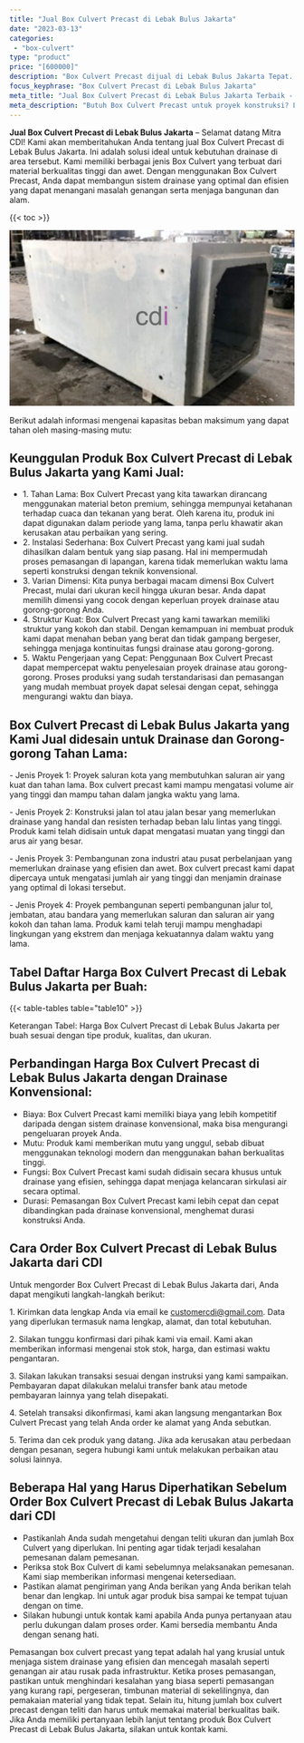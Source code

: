 ```yaml
---
title: "Jual Box Culvert Precast di Lebak Bulus Jakarta"
date: "2023-03-13"
categories:
 - "box-culvert"
type: "product"
price: "[600000]"
description: "Box Culvert Precast dijual di Lebak Bulus Jakarta Tepat. Box Culvert Precast ini merupakan pilihan prima dalam proyek pembangunan sebagai bahan infrastruktur yang handal dan unggul. Segera dapatkan informasi detail."
focus_keyphrase: "Box Culvert Precast di Lebak Bulus Jakarta"
meta_title: "Jual Box Culvert Precast di Lebak Bulus Jakarta Terbaik - CDI"
meta_description: "Butuh Box Culvert Precast untuk proyek konstruksi? Layanan profesional kami siap membantu dengan penawaran kompetitif. Klik untuk penawaran istimewa."
---
```


**Jual Box Culvert Precast di Lebak Bulus Jakarta** – Selamat datang Mitra CDI! Kami akan memberitahukan Anda tentang jual Box Culvert Precast di Lebak Bulus Jakarta. Ini adalah solusi ideal untuk kebutuhan drainase di area tersebut. Kami memiliki berbagai jenis Box Culvert yang terbuat dari material berkualitas tinggi dan awet. Dengan menggunakan Box Culvert Precast, Anda dapat membangun sistem drainase yang optimal dan efisien yang dapat menangani masalah genangan serta menjaga bangunan dan alam.

{{< toc >}}

![Jual Box Culvert Precast di Lebak Bulus Jakarta](/images/box-culvert/box-culvert-08.jpg)

Berikut adalah informasi mengenai kapasitas beban maksimum yang dapat tahan oleh masing-masing mutu: 

## Keunggulan Produk Box Culvert Precast di Lebak Bulus Jakarta yang Kami Jual:

*   1\. Tahan Lama: Box Culvert Precast yang kita tawarkan dirancang menggunakan material beton premium, sehingga mempunyai ketahanan terhadap cuaca dan tekanan yang berat. Oleh karena itu, produk ini dapat digunakan dalam periode yang lama, tanpa perlu khawatir akan kerusakan atau perbaikan yang sering.
*   2\. Instalasi Sederhana: Box Culvert Precast yang kami jual sudah dihasilkan dalam bentuk yang siap pasang. Hal ini mempermudah proses pemasangan di lapangan, karena tidak memerlukan waktu lama seperti konstruksi dengan teknik konvensional.
*   3\. Varian Dimensi: Kita punya berbagai macam dimensi Box Culvert Precast, mulai dari ukuran kecil hingga ukuran besar. Anda dapat memilih dimensi yang cocok dengan keperluan proyek drainase atau gorong-gorong Anda.
*   4\. Struktur Kuat: Box Culvert Precast yang kami tawarkan memiliki struktur yang kokoh dan stabil. Dengan kemampuan ini membuat produk kami dapat menahan beban yang berat dan tidak gampang bergeser, sehingga menjaga kontinuitas fungsi drainase atau gorong-gorong.
*   5\. Waktu Pengerjaan yang Cepat: Penggunaan Box Culvert Precast dapat mempercepat waktu penyelesaian proyek drainase atau gorong-gorong. Proses produksi yang sudah terstandarisasi dan pemasangan yang mudah membuat proyek dapat selesai dengan cepat, sehingga mengurangi waktu dan biaya.

## Box Culvert Precast di Lebak Bulus Jakarta yang Kami Jual didesain untuk Drainase dan Gorong-gorong Tahan Lama:

\- Jenis Proyek 1: Proyek saluran kota yang membutuhkan saluran air yang kuat dan tahan lama. Box culvert precast kami mampu mengatasi volume air yang tinggi dan mampu tahan dalam jangka waktu yang lama.

\- Jenis Proyek 2: Konstruksi jalan tol atau jalan besar yang memerlukan drainase yang handal dan resisten terhadap beban lalu lintas yang tinggi. Produk kami telah didisain untuk dapat mengatasi muatan yang tinggi dan arus air yang besar.

\- Jenis Proyek 3: Pembangunan zona industri atau pusat perbelanjaan yang memerlukan drainase yang efisien dan awet. Box culvert precast kami dapat dipercaya untuk mengatasi jumlah air yang tinggi dan menjamin drainase yang optimal di lokasi tersebut.

\- Jenis Proyek 4: Proyek pembangunan seperti pembangunan jalur tol, jembatan, atau bandara yang memerlukan saluran dan saluran air yang kokoh dan tahan lama. Produk kami telah teruji mampu menghadapi lingkungan yang ekstrem dan menjaga kekuatannya dalam waktu yang lama.

## Tabel Daftar Harga Box Culvert Precast di Lebak Bulus Jakarta per Buah:

{{< table-tables table="table10" >}}

Keterangan Tabel: Harga Box Culvert Precast di Lebak Bulus Jakarta per buah sesuai dengan tipe produk, kualitas, dan ukuran.

## Perbandingan Harga Box Culvert Precast di Lebak Bulus Jakarta dengan Drainase Konvensional:

*   Biaya: Box Culvert Precast kami memiliki biaya yang lebih kompetitif daripada dengan sistem drainase konvensional, maka bisa mengurangi pengeluaran proyek Anda.
*   Mutu: Produk kami memberikan mutu yang unggul, sebab dibuat menggunakan teknologi modern dan menggunakan bahan berkualitas tinggi.
*   Fungsi: Box Culvert Precast kami sudah didisain secara khusus untuk drainase yang efisien, sehingga dapat menjaga kelancaran sirkulasi air secara optimal.
*   Durasi: Pemasangan Box Culvert Precast kami lebih cepat dan cepat dibandingkan pada drainase konvensional, menghemat durasi konstruksi Anda.

## Cara Order Box Culvert Precast di Lebak Bulus Jakarta dari CDI

Untuk mengorder Box Culvert Precast di Lebak Bulus Jakarta dari, Anda dapat mengikuti langkah-langkah berikut:

1\.  Kirimkan data lengkap Anda via email ke customercdi@gmail.com. Data yang diperlukan termasuk nama lengkap, alamat, dan total kebutuhan.

2\.  Silakan tunggu konfirmasi dari pihak kami via email. Kami akan memberikan informasi mengenai stok stok, harga, dan estimasi waktu pengantaran.

3\.  Silakan lakukan transaksi sesuai dengan instruksi yang kami sampaikan. Pembayaran dapat dilakukan melalui transfer bank atau metode pembayaran lainnya yang telah disepakati.

4\.  Setelah transaksi dikonfirmasi, kami akan langsung mengantarkan Box Culvert Precast yang telah Anda order ke alamat yang Anda sebutkan.

5\.  Terima dan cek produk yang datang. Jika ada kerusakan atau perbedaan dengan pesanan, segera hubungi kami untuk melakukan perbaikan atau solusi lainnya.

## Beberapa Hal yang Harus Diperhatikan Sebelum Order Box Culvert Precast di Lebak Bulus Jakarta dari CDI

*   Pastikanlah Anda sudah mengetahui dengan teliti ukuran dan jumlah Box Culvert yang diperlukan. Ini penting agar tidak terjadi kesalahan pemesanan dalam pemesanan.
*   Periksa stok Box Culvert di kami sebelumnya melaksanakan pemesanan. Kami siap memberikan informasi mengenai ketersediaan.
*   Pastikan alamat pengiriman yang Anda berikan yang Anda berikan telah benar dan lengkap. Ini untuk agar produk bisa sampai ke tempat tujuan dengan on time.
*   Silakan hubungi untuk kontak kami apabila Anda punya pertanyaan atau perlu dukungan dalam proses order. Kami bersedia membantu Anda dengan senang hati.

Pemasangan box culvert precast yang tepat adalah hal yang krusial untuk menjaga sistem drainase yang efisien dan mencegah masalah seperti genangan air atau rusak pada infrastruktur. Ketika proses pemasangan, pastikan untuk menghindari kesalahan yang biasa seperti pemasangan yang kurang rapi, pergeseran, timbunan material di sekelilingnya, dan pemakaian material yang tidak tepat. Selain itu, hitung jumlah box culvert precast dengan teliti dan harus untuk memakai material berkualitas baik. Jika Anda memiliki pertanyaan lebih lanjut tentang produk Box Culvert Precast di Lebak Bulus Jakarta, silakan untuk kontak kami.